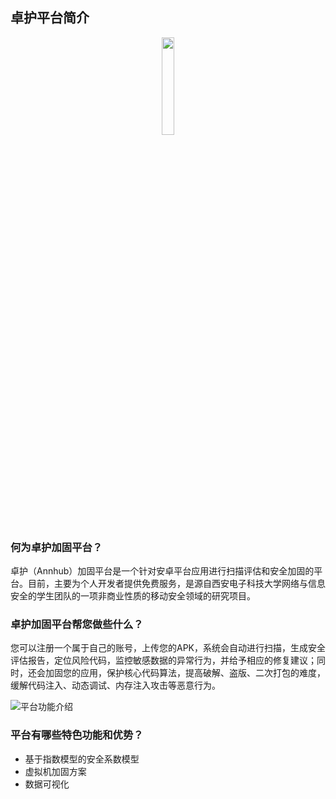 ## 卓护平台简介
<div align=center>
    <img width="20%" src="https://wiki-1252789527.cos.ap-shanghai.myqcloud.com/logo.png"></img>
</div>

### 何为卓护加固平台？

卓护（Annhub）加固平台是一个针对安卓平台应用进行扫描评估和安全加固的平台。目前，主要为个人开发者提供免费服务，是源自西安电子科技大学网络与信息安全的学生团队的一项非商业性质的移动安全领域的研究项目。

### 卓护加固平台帮您做些什么？

您可以注册一个属于自己的账号，上传您的APK，系统会自动进行扫描，生成安全评估报告，定位风险代码，监控敏感数据的异常行为，并给予相应的修复建议；同时，还会加固您的应用，保护核心代码算法，提高破解、盗版、二次打包的难度，缓解代码注入、动态调试、内存注入攻击等恶意行为。

![平台功能介绍](https://wiki-1252789527.cos.ap-shanghai.myqcloud.com/%E5%B9%B3%E5%8F%B0%E5%8A%9F%E8%83%BD%E4%BB%8B%E7%BB%8D.png)

### 平台有哪些特色功能和优势？

* 基于指数模型的安全系数模型
* 虚拟机加固方案
* 数据可视化
